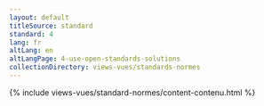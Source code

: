 ```yaml
---
layout: default
titleSource: standard
standard: 4
lang: fr
altLang: en
altLangPage: 4-use-open-standards-solutions
collectionDirectory: views-vues/standards-normes
---
```

{% include views-vues/standard-normes/content-contenu.html %}
